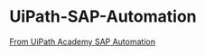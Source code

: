 # UiPath-SAP-Automation

[From UiPath Academy SAP Automation](https://academy.uipath.com/courses/sap-automation-2020-2)
